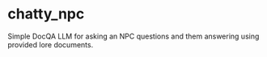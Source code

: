 # chatty_npc
Simple DocQA LLM for asking an NPC questions and them answering using provided lore documents.
